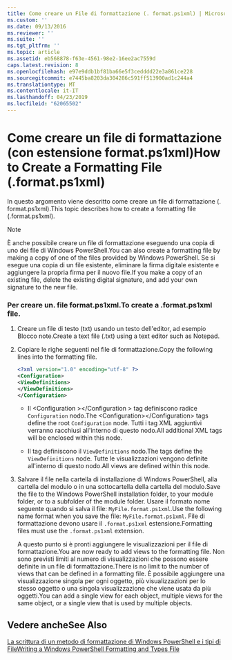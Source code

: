 ```yaml
---
title: Come creare un File di formattazione (. format.ps1xml) | Microsoft Docs
ms.custom: ''
ms.date: 09/13/2016
ms.reviewer: ''
ms.suite: ''
ms.tgt_pltfrm: ''
ms.topic: article
ms.assetid: eb568878-f63e-4561-98e2-16ee2ac7559d
caps.latest.revision: 8
ms.openlocfilehash: e97e9ddb1bf81ba66e5f3cedddd22e3a861ce228
ms.sourcegitcommit: e7445ba8203da304286c591ff513900ad1c244a4
ms.translationtype: MT
ms.contentlocale: it-IT
ms.lasthandoff: 04/23/2019
ms.locfileid: "62065502"
---
```

# <a name="how-to-create-a-formatting-file-formatps1xml"></a><span data-ttu-id="51410-102">Come creare un file di formattazione (con estensione format.ps1xml)</span><span class="sxs-lookup"><span data-stu-id="51410-102">How to Create a Formatting File (.format.ps1xml)</span></span>

<span data-ttu-id="51410-103">In questo argomento viene descritto come creare un file di formattazione (. format.ps1xml).</span><span class="sxs-lookup"><span data-stu-id="51410-103">This topic describes how to create a formatting file (.format.ps1xml).</span></span>

> [!NOTE]
> <span data-ttu-id="51410-104">È anche possibile creare un file di formattazione eseguendo una copia di uno dei file di Windows PowerShell.</span><span class="sxs-lookup"><span data-stu-id="51410-104">You can also create a formatting file by making a copy of one of the files provided by Windows PowerShell.</span></span> <span data-ttu-id="51410-105">Se si esegue una copia di un file esistente, eliminare la firma digitale esistente e aggiungere la propria firma per il nuovo file.</span><span class="sxs-lookup"><span data-stu-id="51410-105">If you make a copy of an existing file, delete the existing digital signature, and add your own signature to the new file.</span></span>

### <a name="to-create-a-formatps1xml-file"></a><span data-ttu-id="51410-106">Per creare un. file format.ps1xml.</span><span class="sxs-lookup"><span data-stu-id="51410-106">To create a .format.ps1xml file.</span></span>

1. <span data-ttu-id="51410-107">Creare un file di testo (txt) usando un testo dell'editor, ad esempio Blocco note.</span><span class="sxs-lookup"><span data-stu-id="51410-107">Create a text file (.txt) using a text editor such as Notepad.</span></span>

2. <span data-ttu-id="51410-108">Copiare le righe seguenti nel file di formattazione.</span><span class="sxs-lookup"><span data-stu-id="51410-108">Copy the following lines into the formatting file.</span></span>

   ```xml
   <?xml version="1.0" encoding="utf-8" ?>
   <Configuration>
   <ViewDefinitions>
   </ViewDefinitions>
   </Configuration>
   ```

   - <span data-ttu-id="51410-109">Il \<Configuration >\</Configuration > tag definiscono radice `Configuration` nodo.</span><span class="sxs-lookup"><span data-stu-id="51410-109">The \<Configuration>\</Configuration> tags define the root `Configuration` node.</span></span> <span data-ttu-id="51410-110">Tutti i tag XML aggiuntivi verranno racchiusi all'interno di questo nodo.</span><span class="sxs-lookup"><span data-stu-id="51410-110">All additional XML tags will be enclosed within this node.</span></span>

   - <span data-ttu-id="51410-111">Il <ViewDefinitions> </ViewDefinitions> tag definiscono il `ViewDefinitions` nodo.</span><span class="sxs-lookup"><span data-stu-id="51410-111">The <ViewDefinitions></ViewDefinitions> tags define the `ViewDefinitions` node.</span></span> <span data-ttu-id="51410-112">Tutte le visualizzazioni vengono definite all'interno di questo nodo.</span><span class="sxs-lookup"><span data-stu-id="51410-112">All views are defined within this node.</span></span>

3. <span data-ttu-id="51410-113">Salvare il file nella cartella di installazione di Windows PowerShell, alla cartella del modulo o in una sottocartella della cartella del modulo.</span><span class="sxs-lookup"><span data-stu-id="51410-113">Save the file to the Windows PowerShell installation folder, to your module folder, or to a subfolder of the module folder.</span></span> <span data-ttu-id="51410-114">Usare il formato nome seguente quando si salva il file: `MyFile.format.ps1xml`.</span><span class="sxs-lookup"><span data-stu-id="51410-114">Use the following name format when you save the file:  `MyFile.format.ps1xml`.</span></span> <span data-ttu-id="51410-115">File di formattazione devono usare il `.format.ps1xml` estensione.</span><span class="sxs-lookup"><span data-stu-id="51410-115">Formatting files must use the `.format.ps1xml` extension.</span></span>

   <span data-ttu-id="51410-116">A questo punto si è pronti aggiungere le visualizzazioni per il file di formattazione.</span><span class="sxs-lookup"><span data-stu-id="51410-116">You are now ready to add views to the formatting file.</span></span> <span data-ttu-id="51410-117">Non sono previsti limiti al numero di visualizzazioni che possono essere definite in un file di formattazione.</span><span class="sxs-lookup"><span data-stu-id="51410-117">There is no limit to the number of views that can be defined in a formatting file.</span></span> <span data-ttu-id="51410-118">È possibile aggiungere una visualizzazione singola per ogni oggetto, più visualizzazioni per lo stesso oggetto o una singola visualizzazione che viene usata da più oggetti.</span><span class="sxs-lookup"><span data-stu-id="51410-118">You can add a single view for each object, multiple views for the same object, or a single view that is used by multiple objects.</span></span>

## <a name="see-also"></a><span data-ttu-id="51410-119">Vedere anche</span><span class="sxs-lookup"><span data-stu-id="51410-119">See Also</span></span>

[<span data-ttu-id="51410-120">La scrittura di un metodo di formattazione di Windows PowerShell e i tipi di File</span><span class="sxs-lookup"><span data-stu-id="51410-120">Writing a Windows PowerShell Formatting and Types File</span></span>](./writing-a-powershell-formatting-file.md)
